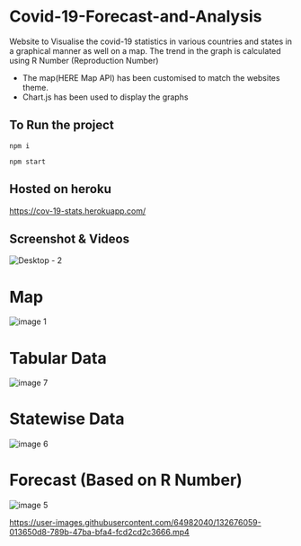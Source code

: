 # Covid-19-Forecast-and-Analysis
Website to Visualise the covid-19 statistics in various countries and states in a graphical manner as well on a map.
The trend in the graph is calculated using R Number (Reproduction Number) 

- The map(HERE Map API) has been customised to match the websites theme. 
- Chart.js has been used to display the graphs

## To Run the project
`npm i`

`npm start`

## Hosted on heroku
https://cov-19-stats.herokuapp.com/

## Screenshot & Videos

![Desktop - 2](https://user-images.githubusercontent.com/64982040/132677504-d6679c60-5670-42c7-9067-03f0df2fc43e.jpg)

# Map
![image 1](https://user-images.githubusercontent.com/64982040/132677544-4656201b-ecb9-4144-9e35-931c50af7584.jpg)

# Tabular Data
![image 7](https://user-images.githubusercontent.com/64982040/132677592-741ef2b2-558d-4be4-b003-07b41d5b590b.jpg)

# Statewise Data
![image 6](https://user-images.githubusercontent.com/64982040/132677674-4fbabcd3-fe68-4f49-9a38-9df6f7c5228f.jpg)

# Forecast (Based on R Number)
![image 5](https://user-images.githubusercontent.com/64982040/132677751-dd591074-2ee0-4a8f-aa59-747df0fcbcf9.jpg)

https://user-images.githubusercontent.com/64982040/132676059-013650d8-789b-47ba-bfa4-fcd2cd2c3666.mp4


